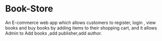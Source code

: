 # Book-Store
  An E-commerce web app which allows customers to register, login , view books and buy books by adding items to their shopping cart, and it allows Admin to Add books ,add publisher,add author.
